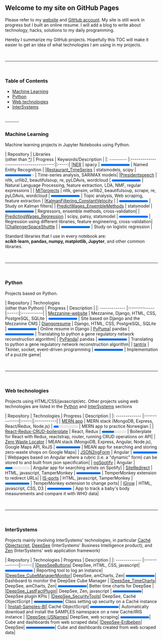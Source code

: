 <!--<style>
.markdown-body table {
    display: block;
    width: 100%;
    overflow: auto;
}
td:nth-child(1) {  
  width:250px;
}
td:nth-child(2) {  
  width:250px;
}
td:nth-child(3) {  
  width:100px;
}
</style>
-->
## Welcome to my site on GitHub Pages

Please refer to my [website](https://aless80.pythonanywhere.com/) and [GitHub account](https://github.com/aless80?tab=repositories). My site is still work in progress but I built an online resume. I will add a blog to write about technology, hacks, solutions to my daily programming. 

Hereby I summarize my GitHub projects. Hopefully this TOC will make it easier to get an idea of what technologies I am using in my projects. 

<br>

-----------
<br>






### Table of Contents
* [Machine Learning](#machine-learning)  
* [Python](#python)
* [Web technologies](#web-technologies)
* [InterSystems](#intersystems)

<br>
-------
<br>



### Machine Learning

Machine learning projects in Jupyter Notebooks using Python. 


| Repository | Libraries<br>(other than <a href="#libs">*</a>) | Progress | Keywords/Description |
|: --------- |:--------------------------------------:|:-----:|
|[NER](https://github.com/aless80/NER) | spacy | <progress value="100" max="100" style="width:95px"></progress>  | Named Entity Recognition |
|[Restaurant_TimeSeries](https://github.com/aless80/Restaurant_TimeSeries) | statsmodels, scipy | <progress value="90" max="100" style="width:95px"></progress>  | Time-series analysis, SARIMAX models|
|[Presidentspeech](https://github.com/aless80/Presidentspeech) | nltk, urllib2, beautifulsoup, re, pyLDAvis, wordcloud | <progress value="100" max="100" style="width:95px"></progress>  | Natural Language Processing, feature extraction, LDA, NMF, regular expressions |
| [MITprojects](https://github.com/aless80/MITprojects) | nltk, gensim, urllib2, beautifulsoup, scrape, re, pyLDAvis, wordcloud | <progress value="100" max="100" style="width:95px"></progress>  | Topic analysis, Web scraping, feature extraction |
|[KalmanFiltering_ConstantVelocity](https://github.com/aless80/KalmanFiltering_ConstantVelocity) |  | <progress value="100" max="100" style="width:95px"></progress>  | Study on Kalman filters|
| [PredictWages_EnsembleMethods](https://github.com/aless80/PredictWages_EnsembleMethods) | statsmodel | <progress value="100" max="100" style="width:95px"></progress> | Regressors, ensemble methods, cross-validation|
| [PredictingWages_Regression](https://github.com/aless80/PredictingWages_Regression) | scipy, patsy, statsmodel | <progress value="100" max="100" style="width:95px"></progress>  | Regression using different libraries, feature engineering, cross-validation|
|[ChallengerSpaceShuttle](https://github.com/aless80/ChallengerSpaceShuttle) |  | <progress value="100" max="100" style="width:95px"></progress>  | Study on logistic regression |


Standard libraries that I use in every notebook are:  
<a id="libs"></a> **scikit-learn, pandas, numpy, matplotlib, Jupyter**, and other common libraries. 

<br>

-------
<br>




### Python

Projects based on Python. 

| Repository | Technologies<br>(other than Python) | Progress | Description |
|: ------------- |:-------------|:-----:|:-----------|
| [Mezzanine-website](https://github.com/aless80/Mezzanine-website) | Mezzanine, Django, HTML, CSS, PostgreSQL, SQLite | <progress value="100" max="100" style="width:95px"></progress>  | Site based on Django and the Mezzanine CMS
| [Djangoresume](https://github.com/aless80/Djangoresume) | Django, HTML, CSS, PostgreSQL, SQLite | <progress value="100" max="100" style="width:95px"></progress>  | Online resume in Django
| [PyPuma](https://github.com/aless80/PyPuma)| pandas | <progress value="100" max="100" style="width:95px"></progress> |  Translating to python a gene regulatory network reconstruction algorithm|
| [PyPanda](https://github.com/aless80/PyPanda)| pandas | <progress value="100" max="100" style="width:95px"></progress> |  Translating to python a gene regulatory network reconstruction algorithm|
| [tantrix](https://github.com/aless80/tantrix) | Tkinter, socket, event-driven programming | <progress value="100" max="100" style="width:95px"></progress>  |  Implementation of a puzzle game|

<br>

-------
<br>



### Web technologies

Projects using HTML/CSS/javascript/etc. Other projects using web technologies are listed in the [Python](#Python) and [InterSystems](#intersystems) sections


| Repository | Technologies | Progress | Description |
|: ------------- |:-------------|:-----:|:-----------|
| [MERN app](https://github.com/aless80/MERNnorsk) | MERN stack (MongoDB, Express, React/Redux, Node.js) | <progress value="20" max="100" style="width:80px"></progress>  | MERN app to practice Norwegian |
| [React-Redux-CRUD-boilerplate](https://github.com/aless80/React-Redux-CRUD-boilerplate ) | React, Redux | <progress value="50" max="100" style="width:80px"></progress>  | Boilerplate for React with Redux, reactstrap, router, running CRUD operations on API|
| [Zero Waste Locator](https://github.com/aless80/Zero-Waste-Locator) | MEAN stack (MongoDB, Express, Angular, Node.js), Google Maps API, RxJS | <progress value="100" max="100" style="width:80px"></progress>  | MEAN app for searching and storing zero-waste shops on Google Maps|
| [JSON2ngForm](https://github.com/aless80/JSON2ngForm) | Angular | <progress value="100" max="100" style="width:80px"></progress>  | Webpages based on Angular where a rubric (i.e. a "dynamic" form) can be stored to and built from json specification|
| [ngSpotify](https://github.com/aless80/ngSpotify) | Angular | <progress value="30" max="100" style="width:80px"></progress>  | Angular app for searching artists on Spotify|
| [SiteRedirect](https://github.com/aless80/SiteRedirect) | HTML, javascript, TamperMonkey | <progress value="100" max="100" style="width:80px"></progress>  | TemperMonkey extension to redirect URLs|
| [IS-ports](https://github.com/aless80/IS-ports) | HTML, javascript, TamperMonkey | <progress value="100" max="100" style="width:80px"></progress>  | TemperMonkey extension to change ports|
| [iGrow](https://github.com/aless80/iGrow) | HTML, javascript, CSS, D3 | <progress value="100" max="100" style="width:80px"></progress>  | App to track a baby's body measurements and compare it with WHO data|

<br>

-------
<br>




### InterSystems
Projects mainly involving InterSystems' technologies, in particular [Caché Objectscript](https://docs.intersystems.com/latest/csp/docbook/DocBook.UI.Page.cls?KEY=ITECHREF_objectscript), [DeepSee](https://docs.intersystems.com/latest/csp/docbook/DocBook.UI.Page.cls?KEY=D2GS) (InterSystems' Business Intelligence product), and [Zen](https://docs.intersystems.com/latest/csp/docbook/DocBook.UI.Page.cls?KEY=GZEN) (InterSystems' web application framework)

| Repository | Technologies | Progress | Description |
|: ------------- |:-------------|:-----:|
|[DeepSeeButtons](https://github.com/aless80/DeepSeeButtons)| DeepSee, HTML, CSS, javascript| <progress value="95" max="100" style="width:95px"></progress>| Reporting tool to log an instance|
|[DeepSee_CubeManagerMonitor](https://github.com/aless80/DeepSee_CubeManagerMonitor)| DeepSee, amCharts, Zen| <progress value="100" max="100" style="width:95px"></progress>| Dashboard to monitor the DeepSee Cube Manager |
|[DeepSee_TimeCharts](https://github.com/aless80/DeepSee_TimeCharts)| DeepSee, amCharts, Zen| <progress value="100" max="100" style="width:95px"></progress>| Better time charts for DeepSee |
|[DeepSee_LastFactPlugin](https://github.com/aless80/DeepSee_LastFactPlugin)| DeepSee, Zen, javascript | <progress value="100" max="100" style="width:95px"></progress>| DeepSee plugin KPIs |
|[DeepSee_SecurityTools](https://github.com/aless80/DeepSee_SecurityTools)| DeepSee, Caché ObjectScript | <progress value="100" max="100" style="width:95px"></progress>| Class setting up security on a Caché instance |
|[Install-Samples-BI](https://github.com/aless80/Install-Samples-BI)| Caché ObjectScript| <progress value="100" max="100" style="width:95px"></progress>| Automatically download and install the SAMPLES namespace on a new Caché/IRIS instance |
|[DeepSee-USNames](https://github.com/aless80/DeepSee-USNames)| DeepSee, web scraping| <progress value="100" max="100" style="width:95px"></progress>| Cube and dashboards from web scraped data|
|[DeepSee-Erdbeben](https://github.com/aless80/DeepSee-Erdbeben)| DeepSee| <progress value="100" max="100" style="width:95px"></progress>| Cube and dashboards created from web scraped data|


<br>
<br>
